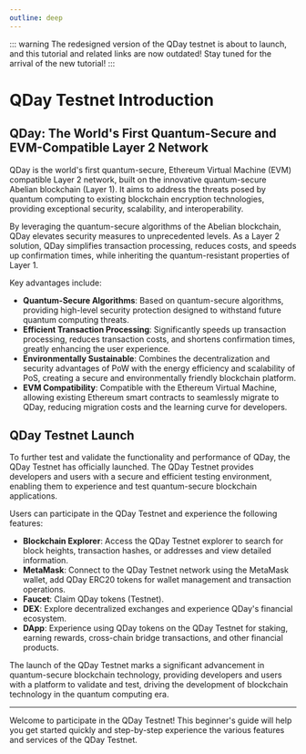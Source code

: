 ```yaml
---
outline: deep
---
```


::: warning
The redesigned version of the QDay testnet is about to launch, and this tutorial and related links are now outdated!
Stay tuned for the arrival of the new tutorial!
:::



# QDay Testnet Introduction

## QDay: The World's First Quantum-Secure and EVM-Compatible Layer 2 Network

QDay is the world's first quantum-secure, Ethereum Virtual Machine (EVM) compatible Layer 2 network, built on the innovative quantum-secure Abelian blockchain (Layer 1). It aims to address the threats posed by quantum computing to existing blockchain encryption technologies, providing exceptional security, scalability, and interoperability.

By leveraging the quantum-secure algorithms of the Abelian blockchain, QDay elevates security measures to unprecedented levels. As a Layer 2 solution, QDay simplifies transaction processing, reduces costs, and speeds up confirmation times, while inheriting the quantum-resistant properties of Layer 1.

Key advantages include:

- **Quantum-Secure Algorithms**: Based on quantum-secure algorithms, providing high-level security protection designed to withstand future quantum computing threats.
- **Efficient Transaction Processing**: Significantly speeds up transaction processing, reduces transaction costs, and shortens confirmation times, greatly enhancing the user experience.
- **Environmentally Sustainable**: Combines the decentralization and security advantages of PoW with the energy efficiency and scalability of PoS, creating a secure and environmentally friendly blockchain platform.
- **EVM Compatibility**: Compatible with the Ethereum Virtual Machine, allowing existing Ethereum smart contracts to seamlessly migrate to QDay, reducing migration costs and the learning curve for developers.

## QDay Testnet Launch

To further test and validate the functionality and performance of QDay, the QDay Testnet has officially launched. The QDay Testnet provides developers and users with a secure and efficient testing environment, enabling them to experience and test quantum-secure blockchain applications.

Users can participate in the QDay Testnet and experience the following features:

- **Blockchain Explorer**: Access the QDay Testnet explorer to search for block heights, transaction hashes, or addresses and view detailed information.
- **MetaMask**: Connect to the QDay Testnet network using the MetaMask wallet, add QDay ERC20 tokens for wallet management and transaction operations.
- **Faucet**: Claim QDay tokens (Testnet).
- **DEX**: Explore decentralized exchanges and experience QDay's financial ecosystem.
- **DApp**: Experience using QDay tokens on the QDay Testnet for staking, earning rewards, cross-chain bridge transactions, and other financial products.

The launch of the QDay Testnet marks a significant advancement in quantum-secure blockchain technology, providing developers and users with a platform to validate and test, driving the development of blockchain technology in the quantum computing era.

---

Welcome to participate in the QDay Testnet! This beginner's guide will help you get started quickly and step-by-step experience the various features and services of the QDay Testnet.
